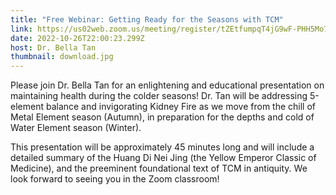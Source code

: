 ```yaml
---
title: "Free Webinar: Getting Ready for the Seasons with TCM"
link: https://us02web.zoom.us/meeting/register/tZEtfumpqT4jG9wF-PHH5Mo7ozxIFPXS6gPo
date: 2022-10-26T22:00:23.299Z
host: Dr. Bella Tan
thumbnail: download.jpg
---
```

Please join Dr. Bella Tan for an enlightening and educational presentation on maintaining health during the colder seasons! Dr. Tan will be addressing 5-element balance and invigorating Kidney Fire as we move from the chill of Metal Element season (Autumn), in preparation for the depths and cold of Water Element season (Winter).

This presentation will be approximately 45 minutes long and will include a detailed summary of the Huang Di Nei Jing (the Yellow Emperor Classic of Medicine), and the preeminent foundational text of TCM in antiquity. We look forward to seeing you in the Zoom classroom!